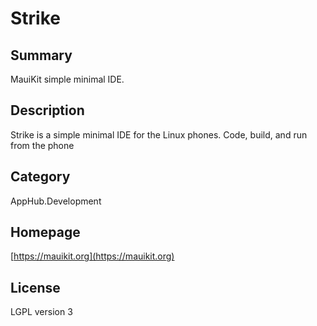 # Strike

## Summary

MauiKit simple minimal IDE.

## Description

Strike is a simple minimal IDE for the Linux phones. Code, build, and run from the phone

## Category

AppHub.Development

## Homepage

[https://mauikit.org](https://mauikit.org)

## License

LGPL version 3
